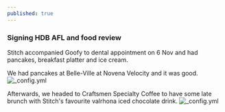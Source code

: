 ```yaml
---
published: true
---
```

### Signing HDB AFL and food review

Stitch accompanied Goofy to dental appointment on 6 Nov and had pancakes, breakfast platter and ice cream.

We had pancakes at Belle-Ville at Novena Velocity and it was good.
![_config.yml]({{site.baseurl}}/images/6novpancake.JPG)

Afterwards, we headed to Craftsmen Specialty Coffee to have some late brunch with Stitch's favourite valrhona iced chocolate drink.
![_config.yml]({{site.baseurl}}/images/6novmeal.jpg)
